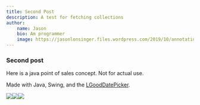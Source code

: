 ```yaml
---
title: Second Post
description: A test for fetching collections
author: 
    name: Jason
    bio: Am programmer
    image: https://jasonlonsinger.files.wordpress.com/2019/10/annotation-2019-10-31-164021-1.png?w=1024
---
```


### Second post

<p>Here is a java point of sales concept. Not for actual use.</p><p>Made with Java, Swing, and the <a href="https://github.com/LGoodDatePicker/LGoodDatePicker.git" rel="noopener noreferrer nofollow">LGoodDatePicker</a>.</p><p><img src="https://jasonlonsinger.files.wordpress.com/2019/10/annotation-2019-10-31-164021-1.png?w=1024" caption="" ref=""><img src="https://jasonlonsinger.files.wordpress.com/2019/10/nnn-1.png?w=1024" caption="" ref=""><img src="https://jasonlonsinger.files.wordpress.com/2019/10/nnn.pngjkjkj.png?w=1024" caption="" ref=""></p>


